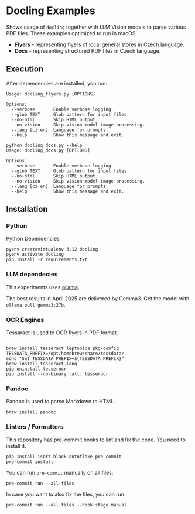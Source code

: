 # Docling Examples

Shows usage of `docling` together with LLM Vision models to parse various PDF files.
These examples optimized to run in macOS.

- **Flyers** - representing flyers of local general stores in Czech language.
- **Docs** - representing structured PDF files in Czech language.

## Execution

After dependencies are installed, you run:

```
Usage: docling_flyers.py [OPTIONS]

Options:
  --verbose       Enable verbose logging.
  --glob TEXT     Glob pattern for input files.
  --no-html       Skip HTML output.
  --no-vision     Skip vision model image processing.
  --lang [cz|en]  Language for prompts.
  --help          Show this message and exit.
```

```
python docling_docs.py --help
Usage: docling_docs.py [OPTIONS]

Options:
  --verbose       Enable verbose logging.
  --glob TEXT     Glob pattern for input files.
  --no-html       Skip HTML output.
  --no-vision     Skip vision model image processing.
  --lang [cz|en]  Language for prompts.
  --help          Show this message and exit.
```

## Installation

### Python

Python Dependencies

```
pyenv createvirtualenv 3.12 docling
pyenv activate docling
pip install -r requirements.txt
```

### LLM dependecies

This experiments uses [ollama](https://ollama.com).

The best results in April 2025 are delivered by Gemma3. Get the model with `ollama pull gemma3:27b`.

### OCR Engines

Tessaract is used to OCR flyers in PDF format.

```

brew install tesseract leptonica pkg-config
TESSDATA_PREFIX=/opt/homebrew/share/tessdata/
echo "Set TESSDATA_PREFIX=${TESSDATA_PREFIX}"
brew install tesseract-lang
pip uninstall tesserocr
pip install --no-binary :all: tesserocr

```

### Pandoc

Pandoc is used to parse Markdown to HTML.

```
brew install pandoc
```

### Linters / Formatters

This repository has pre-commit hooks to lint and fix the code. You need to install it.

```
pip install isort black autoflake pre-commit
pre-commit install
```

You can run `pre-commit` manually on all files:

```
pre-commit run --all-files
```

In case you want to also fix the files, you can run:

```
pre-commit run --all-files --hook-stage manual
```
